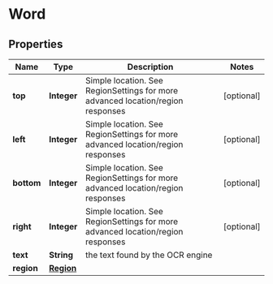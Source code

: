 
# Word

## Properties
Name | Type | Description | Notes
------------ | ------------- | ------------- | -------------
**top** | **Integer** | Simple location. See RegionSettings for more advanced location/region responses |  [optional]
**left** | **Integer** | Simple location. See RegionSettings for more advanced location/region responses |  [optional]
**bottom** | **Integer** | Simple location. See RegionSettings for more advanced location/region responses |  [optional]
**right** | **Integer** | Simple location. See RegionSettings for more advanced location/region responses |  [optional]
**text** | **String** | the text found by the OCR engine | 
**region** | [**Region**](Region.md) |  | 



